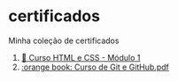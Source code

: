 # certificados
Minha coleção de certificados
1. [:orange_book: Curso HTML e CSS - Módulo 1](Pedro-Henrique-Ornelas-Pego-Curso-HTML5-e-CSS3-modulo-1-de-5-40-HORAS-Certificado-Curso-em-Video.pdf)
2. [:orange book: Curso de Git e GitHub.pdf](https://github.com/PedroOrnelasPego/certificados/files/6346496/Curso.Git.e.GitHub.pdf)

